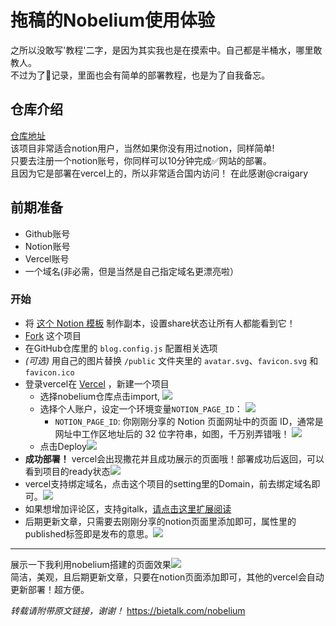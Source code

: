 # 拖稿的Nobelium使用体验  
之所以没敢写'教程'二字，是因为其实我也是在摸索中。自己都是半桶水，哪里敢教人。  
不过为了📝记录，里面也会有简单的部署教程，也是为了自我备忘。 
## 仓库介绍  
[仓库地址](https://github.com/craigary/nobelium/)  
该项目非常适合notion用户，当然如果你没有用过notion，同样简单!  
只要去注册一个notion账号，你同样可以10分钟完成✅网站的部署。  
且因为它是部署在vercel上的，所以非常适合国内访问！
在此感谢@craigary  
## 前期准备  
- Github账号 
- Notion账号  
- Vercel账号
- 一个域名(非必需，但是当然是自己指定域名更漂亮啦）   
### 开始
- 将 [这个 Notion 模板](https://www.notion.so/68be9021bca34b8e89f0246f27e608df) 制作副本，设置share状态让所有人都能看到它！
- [Fork](https://github.com/craigary/nobelium/fork) 这个项目
- 在GitHub仓库里的 `blog.config.js` 配置相关选项
- _(可选)_ 用自己的图片替换 `/public` 文件夹里的 `avatar.svg`、`favicon.svg` 和 `favicon.ico`
- 登录vercel在 [Vercel](https://vercel.com) ，新建一个项目
  - 选择nobelium仓库点击import,  ![](https://bieb13.github.io/post-images/1617788264181.png)
  - 选择个人账户，设定一个环境变量`NOTION_PAGE_ID`：
  ![](https://bieb13.github.io/post-images/1617788826399.png)
    - `NOTION_PAGE_ID`: 你刚刚分享的 Notion 页面网址中的页面 ID，通常是网址中工作区地址后的 32 位字符串，如图，千万别弄错哦！
  ![](https://bieb13.github.io/post-images/1617787577269.png)  
  - 点击Deploy![](https://bieb13.github.io/post-images/1617788485474.png)
- **成功部署！** vercel会出现撒花并且成功展示的页面哦！部署成功后返回，可以看到项目的ready状态![](https://bieb13.github.io/post-images/1617789312508.png)
-  vercel支持绑定域名，点击这个项目的setting里的Domain，前去绑定域名即可。![](https://bieb13.github.io/post-images/1617789266209.png)
-  如果想增加评论区，支持gitalk，[请点击这里扩展阅读](https://bietalk.com/gitalkinnob)
-  后期更新文章，只需要去刚刚分享的notion页面里添加即可，属性里的published标签即是发布的意思。![](https://bieb13.github.io/post-images/1617788608330.png)
***
展示一下我利用nobelium搭建的页面效果![](https://bieb13.github.io/post-images/1617789399729.png)  
简洁，美观，且后期更新文章，只要在notion页面添加即可，其他的vercel会自动更新部署！超方便。

*转载请附带原文链接，谢谢！* https://bietalk.com/nobelium
